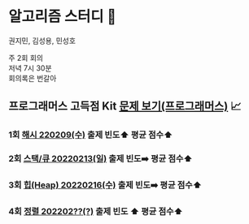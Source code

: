 # 알고리즘 스터디 :100:

권지민, 김성용, 민성호

주 2회 회의  
저녁 7시 30분  
회의록은 번갈아

## 프로그래머스 고득점 Kit [문제 보기(프로그래머스)](https://programmers.co.kr/learn/challenges) :chart_with_upwards_trend:

### 1회 [해시 220209(수)](https://github.com/KKM220204/programmers220204/blob/main/programmers_highScoreKit/M1_Hash/index.md) 출제 빈도:arrow_up:  평균 점수:arrow_up:

### 2회 [스택/큐 20220213(일)](https://github.com/KKM220204/programmers220204/blob/main/programmers_highScoreKit/M2_Stack_Queue/index.md) 출제 빈도:arrow_right:  평균 점수:arrow_up:

### 3회 [힙(Heap) 20220216(수)](https://github.com/KKM220204/programmers220204/blob/main/programmers_highScoreKit/M3_Heap/index.md) 출제 빈도:arrow_right:  평균 점수:arrow_up:

### 4회 [정렬 202202??(?)](#) 출제 빈도 :arrow_up: 평균 점수:arrow_up:

